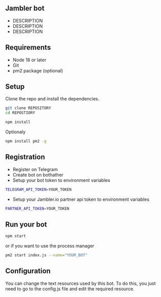 ## Jambler bot

* DESCRIPTION
* DESCRIPTION
* DESCRIPTION

## Requirements

* Node 18 or later
* Git
* pm2 package (optional)

## Setup

Clone the repo and install the dependencies.

```bash
git clone REPOSITORY
cd REPOSTIORY
```

```bash
npm install
```

Optionaly
````bash
npm install pm2 -g
````
## Registration

* Register on Telegram
* Create bot on bothather
* Setup your bot token to environment variables
`````bash
TELEGRAM_API_TOKEN=YOUR_TOKEN
`````
* Setup your Jambler.io partner api token to environment variables
`````bash
PARTNER_API_TOKEN=YOUR_TOKEN
`````
## Run your bot

`````bash
npm start
`````

or if you want to use the process manager

`````bash
pm2 start index.js --name="YOUR_BOT"
`````

## Configuration

You can change the text resources used by this bot. 
To do this, you just need to go to the config.js file and edit the required resource.
